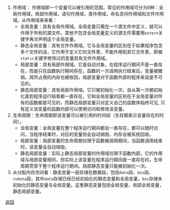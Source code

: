 1. 作用域：
	作用域即一个变量可以被引用的范围，常见的作用域可分为6种：全局作用域，局部作用域，语句作用域，类作用域，命名空间作用域和文件作用域。从作用域来来看：
	- 全局变量：具有全局作用域。全局变量只需在一个源文件中定义，就可以作用于所有的源文件。其他不包含全局变量定义的源文件需要用`extern`关键字再次声明这个全局变量。
	- 静态全局变量：具有文件作用域。它与全局变量的区别在于如果程序包含多个文件的话，它作用于定义它的文件里，不能作用到其它文件里，即被`static`关键字修饰过的变量具有文件作用域。
	- 局部变量：具有局部作用域。它是自动对象，在程序运行期间不是一直存在，而是只在函数执行期间存在，函数的一次调用执行结束后，变量被撤销，其所占用的内存也被收回，局部变量对于函数外部的程序来说是不可见的。
	- 静态局部变量：具有局部作用域。它只被初始化一次，自从第一次被初始化直到程序运行结束都一直存在，它和全局变量的区别在于全局变量对所有的函数都是可见的，而静态局部变量只对定义自己的函数体始终可见, 只有定义该变量的函数内部可以使用访问和修改该变量。
2. 生命周期：生命周期即该变量可以被引用的时间段（生存期表示变量存在的时间）。
	- 全局变量：全局变量在整个程序运行期间都会一直存在，都可以随时访问，当程序结束时，对应的变量则会自动销毁，内存会被系统回收。
	- 局部变量：局部变量的生命周期仅限于函数被调用期间，当函数调用结束时，该变量会自动销毁。
	- 静态局部变量：实际上静态局部变量的作用域仅限于函数内部，它的作用域与局部变量相同，但实际上该变量在程序运行期间是一直存在的，生命周期贯穿于整个程序运行期间。局部静态变量只能被初始化一次。
3. 从分配内存空间看：静态变量一般存储在数据段，包括`data`段、`bss`段、`rodata`段，其中`data`存储已经已经初始化的静态变量和全局变量，`bss`存储未初始化的静态变量与全局变量。这里静态变量包括全局变量，局部全局变量，静态局部变量。

[返回](C++编译与内存相关/readme)